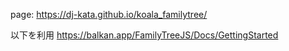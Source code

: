 page: https://dj-kata.github.io/koala_familytree/

以下を利用
https://balkan.app/FamilyTreeJS/Docs/GettingStarted

